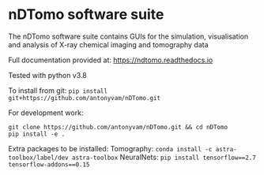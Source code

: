 nDTomo software suite
=====================
The nDTomo software suite contains GUIs for the simulation, visualisation and analysis of X-ray chemical imaging and tomography data

Full documentation provided at: https://ndtomo.readthedocs.io

Tested with python v3.8

To install from git:
`pip install git+https://github.com/antonyvam/nDTomo.git`

For development work:
```
git clone https://github.com/antonyvam/nDTomo.git && cd nDTomo
pip install -e .
```

Extra packages to be installed:
Tomography: `conda install -c astra-toolbox/label/dev astra-toolbox`
NeuralNets: `pip install tensorflow==2.7 tensorflow-addons==0.15`
